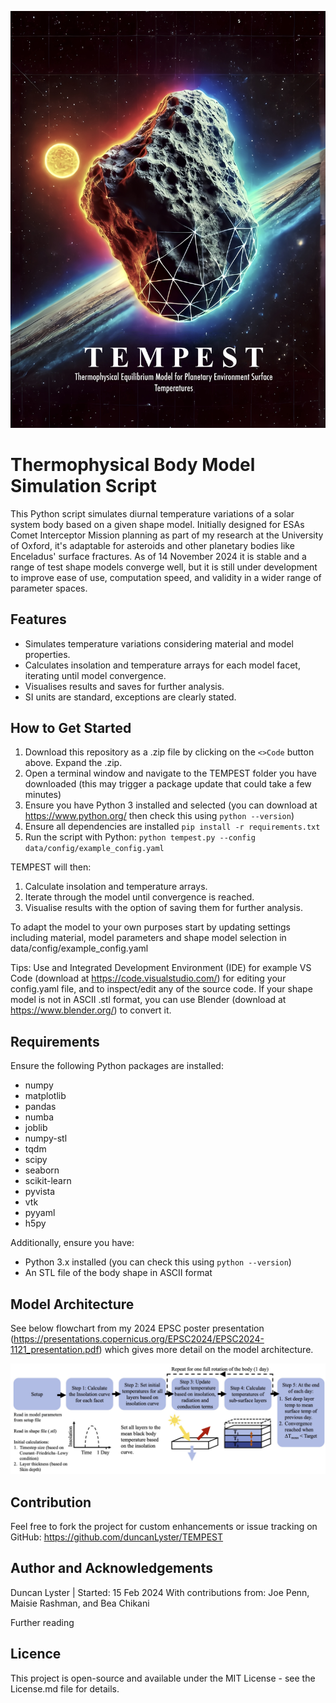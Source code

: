 ![TEMPEST Banner](resources/documentation/banner.jpg)

# Thermophysical Body Model Simulation Script
This Python script simulates diurnal temperature variations of a solar system body based on a given shape model. Initially designed for ESAs Comet Interceptor Mission planning as part of my research at the University of Oxford, it's adaptable for asteroids and other planetary bodies like Enceladus' surface fractures. As of 14 November 2024 it is stable and a range of test shape models converge well, but it is still under development to improve ease of use, computation speed, and validity in a wider range of parameter spaces. 

## Features
- Simulates temperature variations considering material and model properties.
- Calculates insolation and temperature arrays for each model facet, iterating until model convergence.
- Visualises results and saves for further analysis.
- SI units are standard, exceptions are clearly stated.

## How to Get Started
1. Download this repository as a .zip file by clicking on the `<>Code` button above. Expand the .zip. 
2. Open a terminal window and navigate to the TEMPEST folder you have downloaded (this may trigger a package update that could take a few minutes)
3. Ensure you have Python 3 installed and selected (you can download at https://www.python.org/ then check this using `python --version`) 
4. Ensure all dependencies are installed `pip install -r requirements.txt`
5. Run the script with Python: `python tempest.py --config data/config/example_config.yaml`

TEMPEST will then:
1. Calculate insolation and temperature arrays.
2. Iterate through the model until convergence is reached.
3. Visualise results with the option of saving them for further analysis.

To adapt the model to your own purposes start by updating settings including material, model parameters and shape model selection in data/config/example_config.yaml

Tips:
Use and Integrated Development Environment (IDE) for example VS Code (download at https://code.visualstudio.com/) for editing your config.yaml file, and to inspect/edit any of the source code. 
If your shape model is not in ASCII .stl format, you can use Blender (download at https://www.blender.org/) to convert it.

## Requirements
Ensure the following Python packages are installed:

- numpy
- matplotlib
- pandas
- numba
- joblib
- numpy-stl
- tqdm
- scipy
- seaborn
- scikit-learn
- pyvista
- vtk
- pyyaml
- h5py

Additionally, ensure you have:
- Python 3.x installed (you can check this using `python --version`)
- An STL file of the body shape in ASCII format

## Model Architecture
See below flowchart from my 2024 EPSC poster presentation (https://presentations.copernicus.org/EPSC2024/EPSC2024-1121_presentation.pdf) which gives more detail on the model architecture. 

![TEMPEST Flowchart](resources/documentation/flowchart.jpg)

## Contribution
Feel free to fork the project for custom enhancements or issue tracking on GitHub: https://github.com/duncanLyster/TEMPEST

## Author and Acknowledgements
Duncan Lyster | Started: 15 Feb 2024
With contributions from: Joe Penn, Maisie Rashman, and Bea Chikani

Further reading 

## Licence
This project is open-source and available under the MIT License - see the License.md file for details.